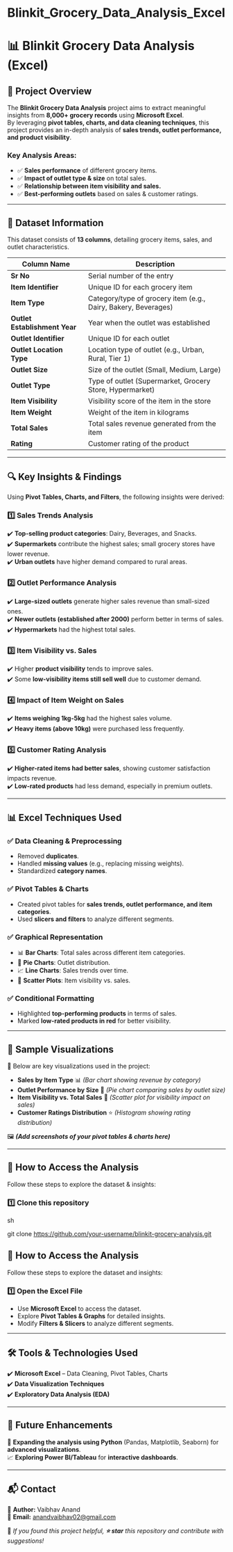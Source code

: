 # Blinkit_Grocery_Data_Analysis_Excel
# 📊 Blinkit Grocery Data Analysis (Excel)

## 📌 Project Overview  
The **Blinkit Grocery Data Analysis** project aims to extract meaningful insights from **8,000+ grocery records** using **Microsoft Excel**.  
By leveraging **pivot tables, charts, and data cleaning techniques**, this project provides an in-depth analysis of **sales trends, outlet performance, and product visibility**.  

### Key Analysis Areas:
- ✅ **Sales performance** of different grocery items.  
- ✅ **Impact of outlet type & size** on total sales.  
- ✅ **Relationship between item visibility and sales.**  
- ✅ **Best-performing outlets** based on sales & customer ratings.  

---

## 📂 Dataset Information  
This dataset consists of **13 columns**, detailing grocery items, sales, and outlet characteristics.

| **Column Name**               | **Description** |
|--------------------------------|----------------|
| **Sr No**                     | Serial number of the entry |
| **Item Identifier**            | Unique ID for each grocery item |
| **Item Type**                  | Category/type of grocery item (e.g., Dairy, Bakery, Beverages) |
| **Outlet Establishment Year**  | Year when the outlet was established |
| **Outlet Identifier**          | Unique ID for each outlet |
| **Outlet Location Type**       | Location type of outlet (e.g., Urban, Rural, Tier 1) |
| **Outlet Size**                | Size of the outlet (Small, Medium, Large) |
| **Outlet Type**                | Type of outlet (Supermarket, Grocery Store, Hypermarket) |
| **Item Visibility**            | Visibility score of the item in the store |
| **Item Weight**                | Weight of the item in kilograms |
| **Total Sales**                | Total sales revenue generated from the item |
| **Rating**                     | Customer rating of the product |

---

## 🔍 Key Insights & Findings  
Using **Pivot Tables, Charts, and Filters**, the following insights were derived:

### 1️⃣ Sales Trends Analysis  
✔️ **Top-selling product categories**: Dairy, Beverages, and Snacks.  
✔️ **Supermarkets** contribute the highest sales; small grocery stores have lower revenue.  
✔️ **Urban outlets** have higher demand compared to rural areas.  

### 2️⃣ Outlet Performance Analysis  
✔️ **Large-sized outlets** generate higher sales revenue than small-sized ones.  
✔️ **Newer outlets (established after 2000)** perform better in terms of sales.  
✔️ **Hypermarkets** had the highest total sales.  

### 3️⃣ Item Visibility vs. Sales  
✔️ Higher **product visibility** tends to improve sales.  
✔️ Some **low-visibility items still sell well** due to customer demand.  

### 4️⃣ Impact of Item Weight on Sales  
✔️ **Items weighing 1kg-5kg** had the highest sales volume.  
✔️ **Heavy items (above 10kg)** were purchased less frequently.  

### 5️⃣ Customer Rating Analysis  
✔️ **Higher-rated items had better sales**, showing customer satisfaction impacts revenue.  
✔️ **Low-rated products** had less demand, especially in premium outlets.  

---

## 📊 Excel Techniques Used  

### ✅ **Data Cleaning & Preprocessing**  
- Removed **duplicates**.  
- Handled **missing values** (e.g., replacing missing weights).  
- Standardized **category names**.  

### ✅ **Pivot Tables & Charts**  
- Created pivot tables for **sales trends, outlet performance, and item categories**.  
- Used **slicers and filters** to analyze different segments.  

### ✅ **Graphical Representation**  
- 📊 **Bar Charts**: Total sales across different item categories.  
- 🥧 **Pie Charts**: Outlet distribution.  
- 📈 **Line Charts**: Sales trends over time.  
- 🔎 **Scatter Plots**: Item visibility vs. sales.  

### ✅ **Conditional Formatting**  
- Highlighted **top-performing products** in terms of sales.  
- Marked **low-rated products in red** for better visibility.  

---

## 📸 Sample Visualizations  
📌 Below are key visualizations used in the project:  

- **Sales by Item Type** 📊 *(Bar chart showing revenue by category)*  
- **Outlet Performance by Size** 🥧 *(Pie chart comparing sales by outlet size)*  
- **Item Visibility vs. Total Sales** 🔎 *(Scatter plot for visibility impact on sales)*  
- **Customer Ratings Distribution** ⭐ *(Histogram showing rating distribution)*  

🖼 **_(Add screenshots of your pivot tables & charts here)_**  

---

## 🚀 How to Access the Analysis  
Follow these steps to explore the dataset & insights:  
### 1️⃣ Clone this repository  
sh

git clone https://github.com/your-username/blinkit-grocery-analysis.git


## 🚀 How to Access the Analysis  
Follow these steps to explore the dataset and insights:  

### 1️⃣ Open the Excel File  
- Use **Microsoft Excel** to access the dataset.  
- Explore **Pivot Tables & Graphs** for detailed insights.  
- Modify **Filters & Slicers** to analyze different segments.  

---

## 🛠️ Tools & Technologies Used  
✔️ **Microsoft Excel** – Data Cleaning, Pivot Tables, Charts  
✔️ **Data Visualization Techniques**  
✔️ **Exploratory Data Analysis (EDA)**  

---

## 📢 Future Enhancements  
🚀 **Expanding the analysis using Python** (Pandas, Matplotlib, Seaborn) for **advanced visualizations**.  
📈 **Exploring Power BI/Tableau** for **interactive dashboards**.  

---

## 📬 Contact  
🔹 **Author:** Vaibhav Anand  
🔹 **Email:** anandvaibhav02@gmail.com


📢 _If you found this project helpful, **⭐ star** this repository and contribute with suggestions!_  






